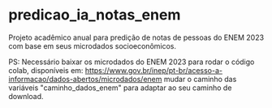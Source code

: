 # predicao_ia_notas_enem
Projeto acadêmico anual para predição de notas de pessoas do ENEM 2023 com base em seus microdados socioeconômicos.

PS: Necessário baixar os microdados do ENEM 2023 para rodar o código colab, disponíveis em: https://www.gov.br/inep/pt-br/acesso-a-informacao/dados-abertos/microdados/enem
mudar o caminho das variáveis "caminho_dados_enem" para adaptar ao seu caminho de download.
